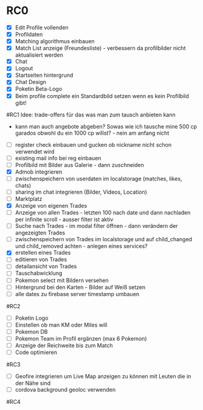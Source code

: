# RC0

- [x] Edit Profile vollenden
- [x] Profildaten
- [x] Matching algorithmus einbauen
- [x] Match List anzeige (Freundesliste) - verbessern da profilbilder nicht aktualisiert werden
- [x] Chat
- [x] Logout
- [x] Startseiten hintergrund
- [x] Chat Design
- [x] Poketin Beta-Logo
- [x] Beim profile complete ein Standardbild setzen wenn es kein Profilbild gibt!

#RC1
Idee: trade-offers für das was man zum tausch anbieten kann
- kann man auch angebote abgeben? Sowas wie ich tausche mine 500 cp garados obwohl du ein 1000 cp willst? - nein am anfang nicht
- [ ] register check einbauen und gucken ob nickname nicht schon verwendet wird
- [ ] existing mail info bei reg einbauen
- [ ] Profilbild mit Bilder aus Galerie - dann zuschneiden
- [x] Admob integrieren
- [ ] zwischenspeichern von userdaten im localstorage (matches, likes, chats)
- [ ] sharing im chat integrieren (Bilder, Videos, Location)
- [ ] Marktplatz
- [x] Anzeige von eigenen Trades
- [ ] Anzeige von allen Trades - letzten 100 nach date und dann nachladen per infinite scroll - ausser filter ist aktiv
- [ ] Suche nach Trades - im modal filter öffnen - dann verändern der angezeigten Trades
- [ ] zwischenspeichern von Trades im localstorage und auf child_changed und child_removed achten - anlegen eines services?
- [x] erstellen eines Trades
- [ ] editieren von Trades
- [ ] detailansicht von Trades
- [ ] Tauschabwicklung
- [ ] Pokemon select mit Bildern versehen
- [ ] Hintergrund bei den Karten - Bilder auf Weiß setzen
- [ ] alle dates zu firebase server timestamp umbauen

#RC2

- [ ] Poketin Logo
- [ ] Einstellen ob man KM oder Miles will
- [ ] Pokemon DB
- [ ] Pokemon Team im Profil ergänzen (max 6 Pokemon)
- [ ] Anzeige der Reichweite bis zum Match
- [ ] Code optimieren

#RC3

- [ ] Geofire integrieren um Live Map anzeigen zu können mit Leuten die in der Nähe sind
- [ ] cordova background geoloc verwenden

#RC4
